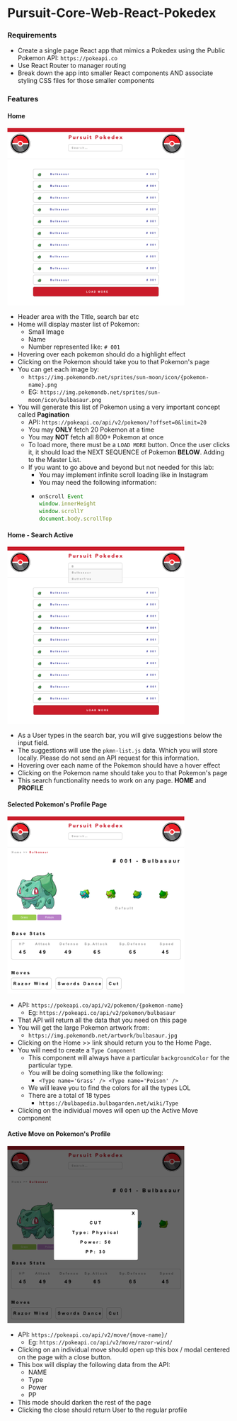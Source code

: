 # Pursuit-Core-Web-React-Pokedex


### Requirements

- Create a single page React app that mimics a Pokedex using the Public Pokemon API: `https://pokeapi.co`
- Use React Router to manager routing
- Break down the app into smaller React components AND associate styling CSS files for those smaller components

### Features

#### Home

<img src='assets/home.png' width='400'>

- Header area with the Title, search bar etc
- Home will display master list of Pokemon:
  - Small Image
  - Name
  - Number represented like: `# 001`
- Hovering over each pokemon should do a highlight effect
- Clicking on the Pokemon should take you to that Pokemon's page
- You can get each image by:
  - `https://img.pokemondb.net/sprites/sun-moon/icon/{pokemon-name}.png`
  - EG: `https://img.pokemondb.net/sprites/sun-moon/icon/bulbasaur.png`
- You will generate this list of Pokemon using a very important concept called **Pagination**
  - API: `https://pokeapi.co/api/v2/pokemon/?offset=0&limit=20`
  - You may **ONLY** fetch 20 Pokemon at a time
  - You may **NOT** fetch all 800+ Pokemon at once
  - To load more, there must be a `LOAD MORE` button. Once the user clicks it, it should load the NEXT SEQUENCE of Pokemon **BELOW**. Adding to the Master List.
  - If you want to go above and beyond but not needed for this lab: 
    - You may implement infinite scroll loading like in Instagram
    - You may need the following information:  
    - ```javascript
      onScroll Event
      window.innerHeight 
      window.scrollY
      document.body.scrollTop
      ```

#### Home - Search Active

<img src='assets/home-activesearching.png' width='400'>

- As a User types in the search bar, you will give suggestions below the input field.
- The suggestions will use the `pkmn-list.js` data. Which you will store locally. Please do not send an API request for this information.
- Hovering over each name of the Pokemon should have a hover effect
- Clicking on the Pokemon name should take you to that Pokemon's page
- This search functionality needs to work on any page. **HOME** and **PROFILE**

#### Selected Pokemon's Profile Page

<img src='assets/selected-pkmn.png' width='400'>

- API: `https://pokeapi.co/api/v2/pokemon/{pokemon-name}`
  - Eg: `https://pokeapi.co/api/v2/pokemon/bulbasaur`
- That API will return all the data that you need on this page
- You will get the large Pokemon artwork from:
  - `https://img.pokemondb.net/artwork/bulbasaur.jpg`
 - Clicking on the Home >> link should return you to the Home Page.
- You will need to create a `Type Component`
  - This component will always have a particular `backgroundColor` for the particular type.
  - You will be doing something like the following:
    - `<Type name='Grass' /> <Type name='Poison' />`
  - We will leave you to find the colors for all the types LOL
  - There are a total of 18 types
    - `https://bulbapedia.bulbagarden.net/wiki/Type`
- Clicking on the individual moves will open up the Active Move component

#### Active Move on Pokemon's Profile

<img src='assets/move.png' width='400'>

- API: `https://pokeapi.co/api/v2/move/{move-name}/`
  - Eg: `https://pokeapi.co/api/v2/move/razor-wind/`
- Clicking on an individual move should open up this box / modal centered on the page with a close button.
- This box will display the following data from the API:
  - NAME
  - Type
  - Power
  - PP
- This mode should darken the rest of the page
- Clicking the close should return User to the regular profile
